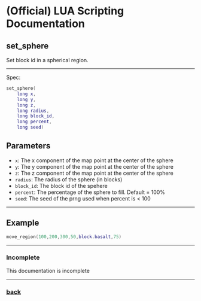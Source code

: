 
# (Official) LUA Scripting Documentation

## set_sphere

Set block id in a spherical region.

___

Spec:

```lua
set_sphere(
	long x,
	long y,
	long z,
	long radius,
	long block_id,
	long percent,
	long seed)
```

## Parameters

- `x`: The x component of the map point at the center of the sphere
- `y`: The y component of the map point at the center of the sphere
- `z`: The z component of the map point at the center of the sphere
- `radius`: The radius of the sphere (in blocks)
- `block_id`: The block id of the spehere
- `percent`: The percentage of the sphere to fill. Default = 100%
- `seed`: The seed of the prng used when percent is < 100

___

## Example

```lua
move_region(100,200,300,50,block.basalt,75)
```

___

### Incomplete

This documentation is incomplete

___

### [back](../blocks)
